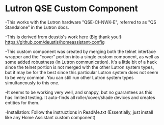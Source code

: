 # Lutron QSE Custom Component
-This works with the Lutron hardware "QSE-CI-NWK-E", referred to as "QS Standalone" in the Lutron docs.

-This is derived from deustis's work here (Big thank you!): https://github.com/deustis/homeassistant-config

-This custom component was created by merging both the telnet interface wrapper and the "cover" portion into a single custom component, as well as some added robustness (in Lutron communication).  It's a little bit of a hack since the telnet portion is not merged with the other Lutron system types, but it may be for the best since this particular Lutron system does not seem to be very common.  You can still run other Lutron system types simultaneously to this one.

-It seems to be working very well, and snappy, but no guarantees as this has limited testing.  It auto-finds all roller/cover/shade devices and creates entities for them.  

-Installation: Follow the instructions in ReadMe.txt (Essentially, just install like any Home Assistant custom component)
